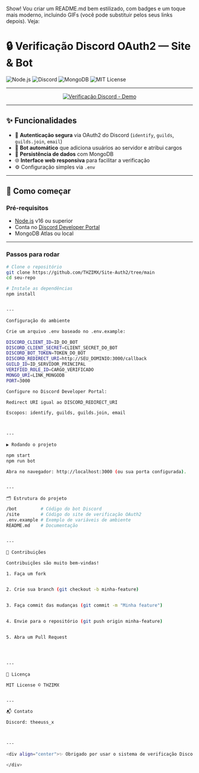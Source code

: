 Show! Vou criar um README.md bem estilizado, com badges e um toque mais moderno, incluindo GIFs (você pode substituir pelos seus links depois). Veja:

# 🔒 Verificação Discord OAuth2 — Site & Bot

![Node.js](https://img.shields.io/badge/Node.js-16%2B-green?logo=node.js) ![Discord](https://img.shields.io/badge/Discord-Verified-blue?logo=discord) ![MongoDB](https://img.shields.io/badge/MongoDB-Atlas-green?logo=mongodb) ![MIT License](https://img.shields.io/badge/License-MIT-blue.svg)

---

<div align="center">

[![Verificação Discord - Demo](https://media.giphy.com/media/Ju7l5y9osyymQ/giphy.gif)](https://github.com/seuusuario/seu-repo)

</div>

---

## ✨ Funcionalidades

- 🔑 **Autenticação segura** via OAuth2 do Discord (`identify`, `guilds`, `guilds.join`, `email`)  
- 🤖 **Bot automático** que adiciona usuários ao servidor e atribui cargos  
- 💾 **Persistência de dados** com MongoDB  
- 🌐 **Interface web responsiva** para facilitar a verificação  
- ⚙️ Configuração simples via `.env`

---

## 🚀 Como começar

### Pré-requisitos

- [Node.js](https://nodejs.org/) v16 ou superior  
- Conta no [Discord Developer Portal](https://discord.com/developers/applications)  
- MongoDB Atlas ou local

---

### Passos para rodar

```bash
# Clone o repositório
git clone https://github.com/THZIMX/Site-Auth2/tree/main
cd seu-repo

# Instale as dependências
npm install


---

Configuração do ambiente

Crie um arquivo .env baseado no .env.example:

DISCORD_CLIENT_ID=ID_DO_BOT
DISCORD_CLIENT_SECRET=CLIENT_SECRET_DO_BOT
DISCORD_BOT_TOKEN=TOKEN_DO_BOT
DISCORD_REDIRECT_URI=http://SEU_DOMINIO:3000/callback
GUILD_ID=ID_SERVIDOR_PRINCIPAL
VERIFIED_ROLE_ID=CARGO_VERIFICADO
MONGO_URI=LINK_MONGODB
PORT=3000

Configure no Discord Developer Portal:

Redirect URI igual ao DISCORD_REDIRECT_URI

Escopos: identify, guilds, guilds.join, email



---

▶️ Rodando o projeto

npm start 
npm run bot

Abra no navegador: http://localhost:3000 (ou sua porta configurada).


---

🗂 Estrutura do projeto

/bot         # Código do bot Discord
/site        # Código do site de verificação OAuth2
.env.example # Exemplo de variáveis de ambiente
README.md    # Documentação


---

🤝 Contribuições

Contribuições são muito bem-vindas!

1. Faça um fork


2. Crie sua branch (git checkout -b minha-feature)


3. Faça commit das mudanças (git commit -m "Minha feature")


4. Envie para o repositório (git push origin minha-feature)


5. Abra um Pull Request




---

📄 Licença

MIT License © THZIMX


---

📬 Contato

Discord: theeuss_x



---

<div align="center">✨ Obrigado por usar o sistema de verificação Discord OAuth2! 🚀

</div>
```
